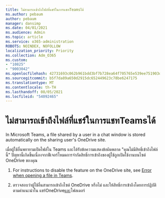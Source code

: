 ```yaml
---
title: ไม่สามารถเข้าถึงไฟล์ที่แชร์ในการแชทTeamsได้
ms.author: pebaum
author: pebaum
manager: dansimp
ms.date: 04/01/2021
ms.audience: Admin
ms.topic: article
ms.service: o365-administration
ROBOTS: NOINDEX, NOFOLLOW
localization_priority: Priority
ms.collection: Adm_O365
ms.custom:
- "10825"
- "9003042"
ms.openlocfilehash: 42731693c062b961bdd3bf7b728ea64f705765e539ee751903dd57f263d11ae0
ms.sourcegitcommit: b5f7da89a650d2915dc652449623c78be6247175
ms.translationtype: MT
ms.contentlocale: th-TH
ms.lasthandoff: 08/05/2021
ms.locfileid: "54092465"
---
```

# <a name="unable-to-access-files-shared-in-teams-chat"></a>ไม่สามารถเข้าถึงไฟล์ที่แชร์ในการแชทTeamsได้

In Microsoft Teams, a file shared by a user in a chat window is stored automatically on the sharing user's OneDrive site.

เมื่อผู้ใช้อื่นพยายามเปิดไฟล์ใน Teams และได้รับข้อความแสดงข้อผิดพลาด "คุณไม่มีสิทธิ์เข้าถึงไฟล์นี้" ปัญหานี้เกิดขึ้นเนื่องจากฟีเจอร์โหมดการจํากัดสิทธิ์การเข้าถึงของผู้ใช้ถูกเปิดใช้งานบนไซต์ OneDrive ของคุณ

1. For instructions to disable the feature on the OneDrive site, see [Error when opening a file in Teams](https://go.microsoft.com/fwlink/?linkid=2155733).

1. ตรวจสอบว่าผู้ใช้อื่นสามารถเข้าถึงไซต์ OneDrive หรือไม่ และให้สิทธิ์การเข้าถึงโดยการปฏิบัติตามคําแนะนําใน แชร์OneDrive[และ](https://go.microsoft.com/fwlink/?linkid=2156017)โฟลเดอร์